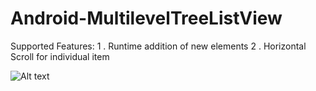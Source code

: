 Android-MultilevelTreeListView
==============================
Supported Features:
  1 . Runtime addition of new elements
  2 . Horizontal Scroll for individual item

![Alt text](https://raw.github.com/Jaldips/Android-MultilevelTreeListView/master/SS1.png)
